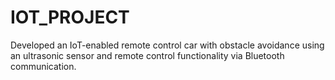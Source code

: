 # IOT_PROJECT
Developed an IoT-enabled remote control car with obstacle avoidance using an ultrasonic sensor and remote control functionality via Bluetooth communication.
